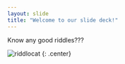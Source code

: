 ```yaml
---
layout: slide
title: "Welcome to our slide deck!"
---
```


Know any good riddles???

![riddlocat](https://octodex.github.com/images/riddlocat.png)
{: .center}
